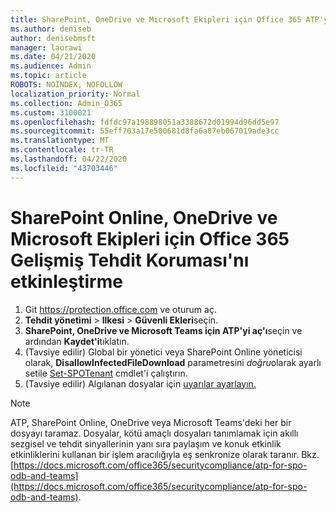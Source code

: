 ```yaml
---
title: SharePoint, OneDrive ve Microsoft Ekipleri için Office 365 ATP'yi etkinleştirme
ms.author: deniseb
author: denisebmsft
manager: laurawi
ms.date: 04/21/2020
ms.audience: Admin
ms.topic: article
ROBOTS: NOINDEX, NOFOLLOW
localization_priority: Normal
ms.collection: Admin_O365
ms.custom: 3100021
ms.openlocfilehash: fdfdc97a198898051a3388672d01994d96dd5e97
ms.sourcegitcommit: 55eff703a17e500681d8fa6a87eb067019ade3cc
ms.translationtype: MT
ms.contentlocale: tr-TR
ms.lasthandoff: 04/22/2020
ms.locfileid: "43703446"
---
```

# <a name="enable-office-365-advanced-threat-protection-for-sharepoint-online-onedrive-and-microsoft-teams"></a>SharePoint Online, OneDrive ve Microsoft Ekipleri için Office 365 Gelişmiş Tehdit Koruması'nı etkinleştirme

1. Git https://protection.office.com ve oturum aç.
2. **Tehdit yönetimi** > **Ilkesi** > **Güvenli Ekleri**seçin.
3. **SharePoint, OneDrive ve Microsoft Teams için ATP'yi aç'ı**seçin ve ardından **Kaydet'i**tıklatın.
4. (Tavsiye edilir) Global bir yönetici veya SharePoint Online yöneticisi olarak, **DisallowInfectedFileDownload** parametresini *doğru*olarak ayarlı setile [Set-SPOTenant](https://docs.microsoft.com/powershell/module/sharepoint-online/Set-SPOTenant?view=sharepoint-ps) cmdlet'i çalıştırın.
5. (Tavsiye edilir) Algılanan dosyalar için [uyarılar ayarlayın.](https://docs.microsoft.com/office365/securitycompliance/turn-on-atp-for-spo-odb-and-teams#set-up-alerts-for-detected-files)

> [!NOTE]
> ATP, SharePoint Online, OneDrive veya Microsoft Teams'deki her bir dosyayı taramaz. Dosyalar, kötü amaçlı dosyaları tanımlamak için akıllı sezgisel ve tehdit sinyallerinin yanı sıra paylaşım ve konuk etkinlik etkinliklerini kullanan bir işlem aracılığıyla eş senkronize olarak taranır. Bkz. [https://docs.microsoft.com/office365/securitycompliance/atp-for-spo-odb-and-teams](https://docs.microsoft.com/office365/securitycompliance/atp-for-spo-odb-and-teams).